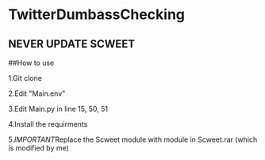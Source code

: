 # TwitterDumbassChecking
 
## NEVER UPDATE SCWEET
 
##How to use

1.Git clone

2.Edit "Main.env"

3.Edit Main.py in line 15, 50, 51

4.Install the requirments

5.*IMPORTANT*Replace the Scweet module with module in Scweet.rar (which is modified by me)

